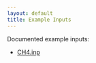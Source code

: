 ```yaml
---
layout: default
title: Example Inputs
---
```


Documented example inputs:

-   [CH4.inp](CH4.inp "wikilink")

